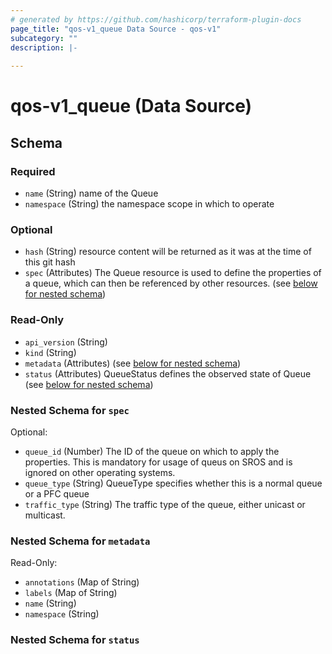 ```yaml
---
# generated by https://github.com/hashicorp/terraform-plugin-docs
page_title: "qos-v1_queue Data Source - qos-v1"
subcategory: ""
description: |-
  
---
```


# qos-v1_queue (Data Source)





<!-- schema generated by tfplugindocs -->
## Schema

### Required

- `name` (String) name of the Queue
- `namespace` (String) the namespace scope in which to operate

### Optional

- `hash` (String) resource content will be returned as it was at the time of this git hash
- `spec` (Attributes) The Queue resource is used to define the properties of a queue, which can then be referenced by other resources. (see [below for nested schema](#nestedatt--spec))

### Read-Only

- `api_version` (String)
- `kind` (String)
- `metadata` (Attributes) (see [below for nested schema](#nestedatt--metadata))
- `status` (Attributes) QueueStatus defines the observed state of Queue (see [below for nested schema](#nestedatt--status))

<a id="nestedatt--spec"></a>
### Nested Schema for `spec`

Optional:

- `queue_id` (Number) The ID of the queue on which to apply the properties.  This is mandatory for usage of queus on SROS and is ignored on other operating systems.
- `queue_type` (String) QueueType specifies whether this is a normal queue or a PFC queue
- `traffic_type` (String) The traffic type of the queue, either unicast or multicast.


<a id="nestedatt--metadata"></a>
### Nested Schema for `metadata`

Read-Only:

- `annotations` (Map of String)
- `labels` (Map of String)
- `name` (String)
- `namespace` (String)


<a id="nestedatt--status"></a>
### Nested Schema for `status`
